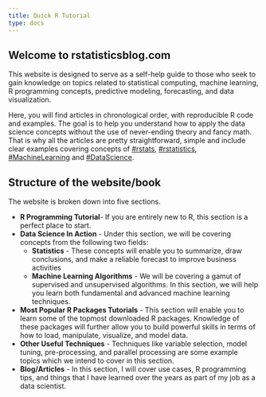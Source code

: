 ```yaml
---
title: Quick R Tutorial
type: docs
---
```


## Welcome to rstatisticsblog.com
This website is designed to serve as a self-help guide to those who seek to gain knowledge on topics related to statistical computing, machine learning, R programming concepts, predictive modeling, forecasting, and data visualization.

Here, you will find articles in chronological order, with reproducible R code and examples. The goal is to help you understand how to apply the data science concepts without the use of never-ending theory and fancy math. That is why all the articles are pretty straightforward, simple and include clear examples covering concepts of [#rstats](https://twitter.com/hashtag/rstats), [#rstatistics](https://twitter.com/hashtag/rstatistics), [#MachineLearning](https://twitter.com/hashtag/machinelearning) and [#DataScience](https://twitter.com/hashtag/DataScience).

## Structure of the website/book
The website is broken down into five sections.

* **R Programming Tutorial**- If you are entirely new to R, this section is a perfect place to start.
* **Data Science In Action** - Under this section, we will be covering concepts from the following two fields:
  * **Statistics** - These concepts will enable you to summarize, draw conclusions, and make a reliable forecast to improve business activities
  * **Machine Learning Algorithms** - We will be covering a gamut of supervised and unsupervised algorithms. In this section, we will help you learn both fundamental and advanced machine learning techniques.
* **Most Popular R Packages Tutorials** - This section will enable you to learn some of the topmost downloaded R packages. Knowledge of these packages will further allow you to build powerful skills in terms of how to load, manipulate, visualize, and model data.
* **Other Useful Techniques** - Techniques like variable selection, model tuning, pre-processing, and parallel processing are some example topics which we intend to cover in this section.
* **Blog/Articles** - In this section, I will cover use cases, R programming tips, and things that I have learned over the years as part of my job as a data scientist.
